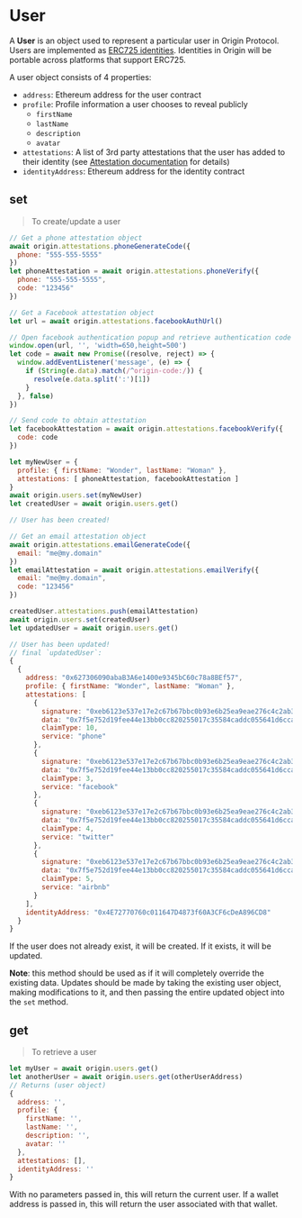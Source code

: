 # User

A **User** is an object used to represent a particular user in Origin Protocol.
Users are implemented as [ERC725 identities](https://medium.com/originprotocol/managing-identity-with-a-ui-for-erc-725-5c7422b38c09). Identities in Origin will be portable across platforms that support ERC725.

A user object consists of 4 properties:

- `address`: Ethereum address for the user contract
- `profile`: Profile information a user chooses to reveal publicly
  - `firstName`
  - `lastName`
  - `description`
  - `avatar`
- `attestations`: A list of 3rd party attestations that the user has added to their identity (see [Attestation documentation](#attestation) for details)
- `identityAddress`: Ethereum address for the identity contract

## set

> To create/update a user

```javascript
// Get a phone attestation object
await origin.attestations.phoneGenerateCode({
  phone: "555-555-5555"
})
let phoneAttestation = await origin.attestations.phoneVerify({
  phone: "555-555-5555",
  code: "123456"
})

// Get a Facebook attestation object
let url = await origin.attestations.facebookAuthUrl()

// Open facebook authentication popup and retrieve authentication code
window.open(url, '', 'width=650,height=500')
let code = await new Promise((resolve, reject) => {
  window.addEventListener('message', (e) => {
    if (String(e.data).match(/^origin-code:/)) {
      resolve(e.data.split(':')[1])
    }
  }, false)
})

// Send code to obtain attestation
let facebookAttestation = await origin.attestations.facebookVerify({
  code: code
})

let myNewUser = {
  profile: { firstName: "Wonder", lastName: "Woman" },
  attestations: [ phoneAttestation, facebookAttestation ]
}
await origin.users.set(myNewUser)
let createdUser = await origin.users.get()

// User has been created!

// Get an email attestation object
await origin.attestations.emailGenerateCode({
  email: "me@my.domain"
})
let emailAttestation = await origin.attestations.emailVerify({
  email: "me@my.domain",
  code: "123456"
})

createdUser.attestations.push(emailAttestation)
await origin.users.set(createdUser)
let updatedUser = await origin.users.get()

// User has been updated!
// final `updatedUser`:
{
  {
    address: "0x627306090abaB3A6e1400e9345bC60c78a8BEf57",
    profile: { firstName: "Wonder", lastName: "Woman" },
    attestations: [
      {
        signature: "0xeb6123e537e17e2c67b67bbc0b93e6b25ea9eae276c4c2ab353bd7e853ebad2446cc7e91327f3737559d7a9a90fc88529a6b72b770a612f808ab0ba57a46866e1c",
        data: "0x7f5e752d19fee44e13bb0cc820255017c35584caddc055641d6ccadfa3afca01",
        claimType: 10,
        service: "phone"
      },
      {
        signature: "0xeb6123e537e17e2c67b67bbc0b93e6b25ea9eae276c4c2ab353bd7e853ebad2446cc7e91327f3737559d7a9a90fc88529a6b72b770a612f808ab0ba57a46866e1c",
        data: "0x7f5e752d19fee44e13bb0cc820255017c35584caddc055641d6ccadfa3afca01",
        claimType: 3,
        service: "facebook"
      },
      {
        signature: "0xeb6123e537e17e2c67b67bbc0b93e6b25ea9eae276c4c2ab353bd7e853ebad2446cc7e91327f3737559d7a9a90fc88529a6b72b770a612f808ab0ba57a46866e1c",
        data: "0x7f5e752d19fee44e13bb0cc820255017c35584caddc055641d6ccadfa3afca01",
        claimType: 4,
        service: "twitter"
      },
      {
        signature: "0xeb6123e537e17e2c67b67bbc0b93e6b25ea9eae276c4c2ab353bd7e853ebad2446cc7e91327f3737559d7a9a90fc88529a6b72b770a612f808ab0ba57a46866e1c",
        data: "0x7f5e752d19fee44e13bb0cc820255017c35584caddc055641d6ccadfa3afca01",
        claimType: 5,
        service: "airbnb"
      }
    ],
    identityAddress: "0x4E72770760c011647D4873f60A3CF6cDeA896CD8"
  }
}
```

If the user does not already exist, it will be created. If it exists, it will be updated.

**Note**: this method should be used as if it will completely override the existing data.
Updates should be made by taking the existing user object, making modifications to it, and then passing the entire updated object into the `set` method.

## get

> To retrieve a user

```javascript
let myUser = await origin.users.get()
let anotherUser = await origin.users.get(otherUserAddress)
// Returns (user object)
{
  address: '',
  profile: {
    firstName: '',
    lastName: '',
    description: '',
    avatar: ''
  },
  attestations: [],
  identityAddress: ''
}
```

With no parameters passed in, this will return the current user.
If a wallet address is passed in, this will return the user associated with that wallet.
